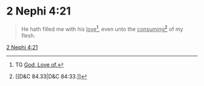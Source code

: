 # 2 Nephi 4:21

> He hath filled me with his <u>love</u>[^a], even unto the <u>consuming</u>[^b] of my flesh.

[2 Nephi 4:21](https://www.churchofjesuschrist.org/study/scriptures/bofm/2-ne/4?lang=eng&id=p21#p21)


[^a]: TG [God, Love of.](https://www.churchofjesuschrist.org/study/scriptures/tg/god-love-of?lang=eng)
[^b]: [[D&C 84.33|D&C 84:33.]]
